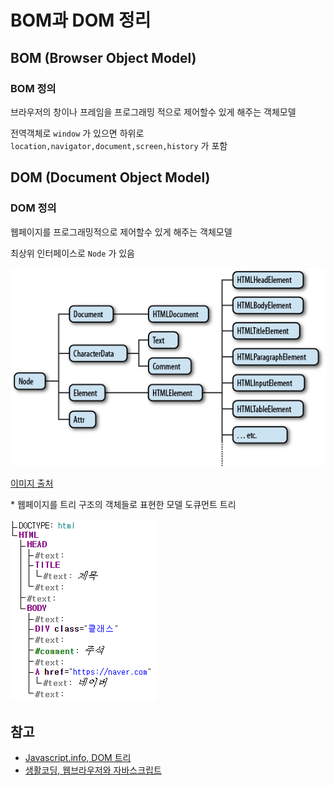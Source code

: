 # BOM과 DOM 정리

## BOM (Browser Object Model)

### BOM 정의

브라우저의 창이나 프레임을 프로그래밍 적으로 제어할수 있게 해주는 객체모델

전역객체로 `window` 가 있으면 하위로
`location,navigator,document,screen,history` 가 포함

## DOM (Document Object Model)

### DOM 정의

웹페이지를 프로그래밍적으로 제어할수 있게 해주는 객체모델

최상위 인터페이스로 `Node` 가 있음

![node 하위 이미지](image.png)

[이미지 출처](https://web.stanford.edu/class/cs98si/slides/the-document-object-model.html)

 \* 웹페이지를 트리 구조의 객체들로 표현한 모델 도큐먼트 트리

![alt text](image-1.png)

## 참고

- [Javascript.info, DOM 트리](https://ko.javascript.info/dom-nodes)
- [생활코딩, 웹브라우저와 자바스크립트](https://opentutorials.org/course/1375)
